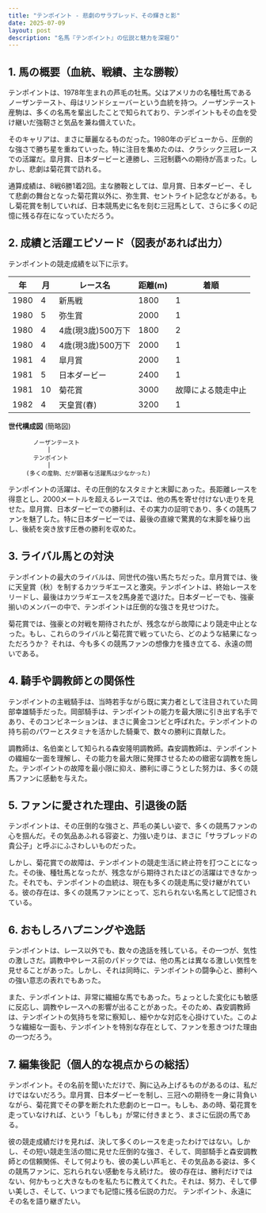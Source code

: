 ```yaml
---
title: "テンポイント - 悲劇のサラブレッド、その輝きと影"
date: 2025-07-09
layout: post
description: "名馬『テンポイント』の伝説と魅力を深堀り"
---
```


## 1. 馬の概要（血統、戦績、主な勝鞍）

テンポイントは、1978年生まれの芦毛の牡馬。父はアメリカの名種牡馬であるノーザンテースト、母はリンドシェーバーという血統を持つ。ノーザンテースト産駒は、多くの名馬を輩出したことで知られており、テンポイントもその血を受け継いだ強靭さと気品を兼ね備えていた。

そのキャリアは、まさに華麗なるものだった。1980年のデビューから、圧倒的な強さで勝ち星を重ねていった。特に注目を集めたのは、クラシック三冠レースでの活躍だ。皐月賞、日本ダービーと連勝し、三冠制覇への期待が高まった。しかし、悲劇は菊花賞で訪れる。

通算成績は、8戦6勝1着2回。主な勝鞍としては、皐月賞、日本ダービー、そして悲劇の舞台となった菊花賞以外に、弥生賞、セントライト記念などがある。もし菊花賞を制していれば、日本競馬史に名を刻む三冠馬として、さらに多くの記憶に残る存在になっていただろう。


## 2. 成績と活躍エピソード（図表があれば出力）

テンポイントの競走成績を以下に示す。

| 年 | 月 | レース名        | 距離(m) | 着順 |
|---|----|-----------------|----------|------|
| 1980 | 4 | 新馬戦           | 1800     | 1     |
| 1980 | 5 | 弥生賞           | 2000     | 1     |
| 1980 | 4 | 4歳(現3歳)500万下 | 1800     | 2     |
| 1980 | 4 | 4歳(現3歳)500万下 | 2000     | 1     |
| 1981 | 4 | 皐月賞           | 2000     | 1     |
| 1981 | 5 | 日本ダービー       | 2400     | 1     |
| 1981 | 10 | 菊花賞           | 3000     | 故障による競走中止 |
| 1982 | 4 | 天皇賞(春)       | 3200     | 1     |


**世代構成図** (簡略図)

```
       ノーザンテースト
           |
       テンポイント
           |
     (多くの産駒、だが顕著な活躍馬は少なかった)
```

テンポイントの活躍は、その圧倒的なスタミナと末脚にあった。長距離レースを得意とし、2000メートルを超えるレースでは、他の馬を寄せ付けない走りを見せた。皐月賞、日本ダービーでの勝利は、その実力の証明であり、多くの競馬ファンを魅了した。特に日本ダービーでは、最後の直線で驚異的な末脚を繰り出し、後続を突き放す圧巻の勝利を収めた。


## 3. ライバル馬との対決

テンポイントの最大のライバルは、同世代の強い馬たちだった。皐月賞では、後に天皇賞（秋）を制するカツラギエースと激突。テンポイントは、終始レースをリードし、最後はカツラギエースを2馬身差で退けた。日本ダービーでも、強豪揃いのメンバーの中で、テンポイントは圧倒的な強さを見せつけた。

菊花賞では、強豪との対戦を期待されたが、残念ながら故障により競走中止となった。もし、これらのライバルと菊花賞で戦っていたら、どのような結果になっただろうか？  それは、今も多くの競馬ファンの想像力を掻き立てる、永遠の問いである。


## 4. 騎手や調教師との関係性

テンポイントの主戦騎手は、当時若手ながら既に実力者として注目されていた岡部幸雄騎手だった。岡部騎手は、テンポイントの能力を最大限に引き出す名手であり、そのコンビネーションは、まさに黄金コンビと呼ばれた。テンポイントの持ち前のパワーとスタミナを活かした騎乗で、数々の勝利に貢献した。

調教師は、名伯楽として知られる森安隆明調教師。森安調教師は、テンポイントの繊細な一面を理解し、その能力を最大限に発揮させるための緻密な調教を施した。テンポイントの故障を最小限に抑え、勝利に導こうとした努力は、多くの競馬ファンに感動を与えた。


## 5. ファンに愛された理由、引退後の話

テンポイントは、その圧倒的な強さと、芦毛の美しい姿で、多くの競馬ファンの心を掴んだ。その気品あふれる容姿と、力強い走りは、まさに「サラブレッドの貴公子」と呼ぶにふさわしいものだった。

しかし、菊花賞での故障は、テンポイントの競走生活に終止符を打つことになった。その後、種牡馬となったが、残念ながら期待されたほどの活躍はできなかった。それでも、テンポイントの血統は、現在も多くの競走馬に受け継がれている。彼の存在は、多くの競馬ファンにとって、忘れられない名馬として記憶されている。


## 6. おもしろハプニングや逸話

テンポイントは、レース以外でも、数々の逸話を残している。その一つが、気性の激しさだ。調教中やレース前のパドックでは、他の馬とは異なる激しい気性を見せることがあった。しかし、それは同時に、テンポイントの闘争心と、勝利への強い意志の表れでもあった。

また、テンポイントは、非常に繊細な馬でもあった。ちょっとした変化にも敏感に反応し、調教やレースへの影響が出ることがあった。そのため、森安調教師は、テンポイントの気持ちを常に察知し、細やかな対応を心掛けていた。このような繊細な一面も、テンポイントを特別な存在として、ファンを惹きつけた理由の一つだろう。


## 7. 編集後記（個人的な視点からの総括）

テンポイント。その名前を聞いただけで、胸に込み上げるものがあるのは、私だけではないだろう。皐月賞、日本ダービーを制し、三冠への期待を一身に背負いながら、菊花賞でその夢を断たれた悲劇のヒーロー。もしも、あの時、菊花賞を走っていなければ、という「もしも」が常に付きまとう、まさに伝説の馬である。

彼の競走成績だけを見れば、決して多くのレースを走ったわけではない。しかし、その短い競走生活の間に見せた圧倒的な強さ、そして、岡部騎手と森安調教師との信頼関係、そして何よりも、彼の美しい芦毛と、その気品ある姿は、多くの競馬ファンに、忘れられない感動を与え続けた。  彼の存在は、勝利だけではない、何かもっと大きなものを私たちに教えてくれた。それは、努力、そして儚い美しさ、そして、いつまでも記憶に残る伝説の力だ。  テンポイント、永遠にその名を語り継ぎたい。
